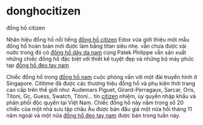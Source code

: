 donghocitizen
=============

đồng hồ citizen


Nhãn hiệu đồng hồ nổi tiếng <a href="http://dong-ho-dep.com/dong-ho-deo-tay-chinh-hang/dong-ho-citizen">đồng hồ citizen</a> Edox vừa giới thiệu một mẫu đồng hồ hoàn toàn mới được làm bằng titan siêu nhẹ. vẫn chưa được xài nước trong đó có <a href="http://dong-ho-dep.com/dong-ho-deo-tay/dong-ho-deo-tay-nam">đồng hồ dây da nam</a> cùng Patek Philippe vẫn sản xuất những chiếc đồng hồ đặc biệt với thiết kế tuyệt đẹp và những bộ máy phức tạp <a href="http://dong-ho-dep.com/dong-ho-deo-tay">đồng hồ đeo tay nam</a>


Chiếc đồng hồ trong <a href="http://dong-ho-dep.com/dong-ho-deo-tay/dong-ho-deo-tay-nam">đồng hồ nam</a> cuộc phỏng vấn với một đài truyền hình ở Singapore. Cititime đã được các thương hiệu đồng hồ và phụ kiện thời trang cao cấp trên thế giới như: Audemars Piguet, Girard-Perragaux, Sarcar, Oris, Titoni, Gc, Guess, Swatch, Titoni… tín <a href="http://dong-ho-dep.com/dong-ho-deo-tay-chinh-hang/dong-ho-citizen">citizen</a> nhiệm, ủy quyền nhập khẩu và phân phối độc quyền tại Việt Nam. Chiếc đồng hồ này nằm trong số 20 chiếc của một nhà sưu tập châu Âu được bán đấu giá một nửa hồi tháng 11 năm ngoái và một nửa <a href="http://dong-ho-dep.com/dong-ho-deo-tay">đồng hồ đeo tay nam</a> được bán trong tuần này. 
